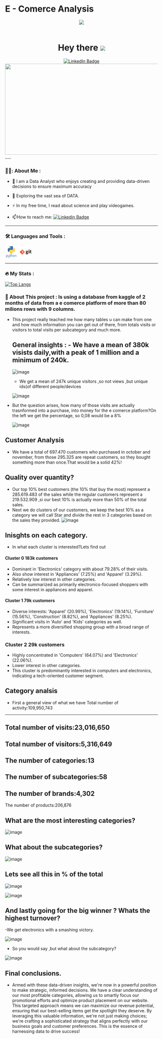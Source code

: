 <!-- @format -->

# E - Comerce Analysis

<div id="header" align="center">
  <img src="https://media.giphy.com/media/SvckSy7fFviqrq8ClF/giphy.gif" width="150"/>
</div>
<div id="badges" align="center">
  <img src="https://komarev.com/ghpvc/?username=Alpha1294&style=flat-square&color=blue" alt=""/>
  <h1>
  Hey there
  <img src="https://media.giphy.com/media/hvRJCLFzcasrR4ia7z/giphy.gif" width="30px"/>
</h1>
  <a href="https://www.linkedin.com/in/gabriel-radu-data-analyst/">
    <img src="https://img.shields.io/badge/LinkedIn-blue?style=for-the-badge&logo=linkedin&logoColor=white" alt="LinkedIn Badge"/>
  </a>
</div>
<div align="center">
  <img src="https://media.giphy.com/media/dWesBcTLavkZuG35MI/giphy.gif" width="600" height="300"/>
</div>
---

### 🧗‍♂️: About Me :
- :telescope: I am a Data Analyst who enjoys creating and providing data-driven decisions to ensure maximum accuracy

- :seedling: Exploring the vast sea of DATA.

- :zap: In my free time, I read about science and play videogames.

- :mailbox:How to reach me: [![Linkedin Badge](https://img.shields.io/badge/-Gabriel-blue?style=flat&logo=Linkedin&logoColor=white)]([your-linkedin-url](https://www.linkedin.com/in/gabriel-radu-data-analyst/)https://www.linkedin.com/in/gabriel-radu-data-analyst/)

---

### :hammer_and_wrench: Languages and Tools :
<div>
  <img src="https://github.com/devicons/devicon/blob/master/icons/python/python-original-wordmark.svg" title="Python"  alt="Python" width="40" height="40"/>&nbsp;
  <img src="https://github.com/devicons/devicon/blob/master/icons/git/git-original-wordmark.svg" title="Git" **alt="Git" width="40" height="40"/>
</div>

---

### :fire: My Stats :
[![Top Langs](https://github-readme-stats.vercel.app/api/top-langs/?username=Alpha1294&layout=compact&theme=vision-friendly-dark)](https://github.com/anuraghazra/github-readme-stats)


### 🏅 About This project : Is using a database from kaggle of 2 months of data from a e comerce platform of more than 80 milions rows with 9 columns.
- This project really teached me how many tables u can make from one and how much information you can get out of there, from totals visits or visitors to total visits per subcategory and much more.
  ## General insights : - We have a mean of 380k visists daily,with a peak of 1 million and a minimum of 240k.

  ![image](https://github.com/Alpha1294/E_Comerce/assets/117177567/a0ac17a8-c781-4f62-8712-5f151c645ab5)


  - We get a mean of 247k unique visitors ,so not views ,but unique ids(of different people/devices
  
  ![image](https://github.com/Alpha1294/E_Comerce/assets/117177567/ea03c022-a39f-4d88-8dd1-62d7dd82f018)

- But the question arises, how many of those visits are actually trasnformed into a purchase, into money for the e comerce platform?On the left we get the percentage, so 0,08 would be a 8%


  ![image](https://github.com/Alpha1294/E_Comerce/assets/117177567/f3bb39fc-5022-475c-884a-4b406dd96f3c)

## Customer Analysis
- We have a total of 697.470 customers who purchased in october and november, from those 295.325 are repeat customers, so they bought something more than once.That would be a solid 42%!

## Quality over quantity?
- Our top 10% best customers (the 10% that buy the most) represent a 285.619.483 of the sales while the regular customers represent a 219.532.909 ,si our best 10% is actually more than 50% of the total sales.
- Next we do clusters of our customers, we keep the best 10% as a category we will call Star and divide the rest in 3 categories based on the sales they provided.
![image](https://github.com/Alpha1294/E_Comerce/assets/117177567/0d01ff7f-9b5e-47c0-810d-49db7e954e90)

## Inisghts on each category.
- In what each cluster is interested?Lets find out
####  Cluster 0 183k customers 
* Dominant in 'Electronics' category with about 79.28% of their visits.
* Also show interest in 'Appliances' (7.25%) and 'Apparel' (3.29%).
* Relatively low interest in other categories.
* Can be summarized as primarily electronics-focused shoppers with some interest in appliances and apparel.
#### Cluster 1 79k customers
* Diverse interests: 'Apparel' (20.99%), 'Electronics' (19.14%), 'Furniture' (15.56%), 'Construction' (8.82%), and 'Appliances' (8.25%).
* Significant visits in 'Auto' and 'Kids' categories as well.
* Represents a more diversified shopping group with a broad range of interests.
### Cluster 2 29k customers
* Highly concentrated in 'Computers' (64.07%) and 'Electronics' (22.06%).
* Lower interest in other categories.
* This cluster is predominantly interested in computers and electronics, indicating a tech-oriented customer segment.

## Category analsis
- First a general view of what we have
Total number of activity:109,950,743
--------------------------------------------------
Total number of visits:23,016,650
--------------------------------------------------
Total number of visitors:5,316,649
--------------------------------------------------
The number of categories:13
--------------------------------------------------
The number of subcategories:58
--------------------------------------------------
The number of brands:4,302
--------------------------------------------------
The number of products:206,876

## What are the most interesting categories?

![image](https://github.com/Alpha1294/E_Comerce/assets/117177567/11cd2909-fb7c-44d6-b0b7-297e5c3cf80c)

## What about the subcategories?
  ![image](https://github.com/Alpha1294/E_Comerce/assets/117177567/a7a2054f-82bc-40c3-94e4-ffa869310354)

## Lets see all this in % of the total
![image](https://github.com/Alpha1294/E_Comerce/assets/117177567/45107c8c-46c2-4fed-bbe0-5cc384191b8d)

![image](https://github.com/Alpha1294/E_Comerce/assets/117177567/88b0acdf-82e5-4ecd-8923-50def2861c76)

## And lastly going for the big winner ? Whats the highest turnover?
-We get electronics with a smashing victory.

![image](https://github.com/Alpha1294/E_Comerce/assets/117177567/5c555d0c-db74-4d2c-bc9b-c85c786c141b)

- So you would say ,but what about the subcategory?

![image](https://github.com/Alpha1294/E_Comerce/assets/117177567/5fe5fadf-4796-4861-a176-fd24db5b9ff7)

## Final conclusions.
* Armed with these data-driven insights, we're now in a powerful position to make strategic, informed decisions. We have a clear understanding of our most profitable categories, allowing us to smartly focus our promotional efforts and optimize product placement on our website. This targeted approach means we can maximize our revenue potential, ensuring that our best-selling items get the spotlight they deserve. By leveraging this valuable information, we're not just making choices; we're crafting a sophisticated strategy that aligns perfectly with our business goals and customer preferences. This is the essence of harnessing data to drive success!




